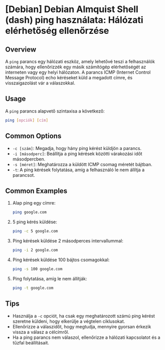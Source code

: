# [Debian] Debian Almquist Shell (dash) ping használata: Hálózati elérhetőség ellenőrzése

## Overview
A `ping` parancs egy hálózati eszköz, amely lehetővé teszi a felhasználók számára, hogy ellenőrizzék egy másik számítógép elérhetőségét az interneten vagy egy helyi hálózaton. A parancs ICMP (Internet Control Message Protocol) echo kéréseket küld a megadott címre, és visszaigazolást vár a válaszokkal.

## Usage
A `ping` parancs alapvető szintaxisa a következő:

```bash
ping [opciók] [cím]
```

## Common Options
- `-c [szám]`: Megadja, hogy hány ping kérést küldjön a parancs.
- `-i [másodperc]`: Beállítja a ping kérések közötti várakozási időt másodpercben.
- `-s [méret]`: Meghatározza a küldött ICMP csomag méretét bájtban.
- `-t`: A ping kérések folytatása, amíg a felhasználó le nem állítja a parancsot.

## Common Examples
1. Alap ping egy címre:
   ```bash
   ping google.com
   ```

2. 5 ping kérés küldése:
   ```bash
   ping -c 5 google.com
   ```

3. Ping kérések küldése 2 másodperces intervallummal:
   ```bash
   ping -i 2 google.com
   ```

4. Ping kérések küldése 100 bájtos csomagokkal:
   ```bash
   ping -s 100 google.com
   ```

5. Ping folytatása, amíg le nem állítják:
   ```bash
   ping -t google.com
   ```

## Tips
- Használja a `-c` opciót, ha csak egy meghatározott számú ping kérést szeretne küldeni, hogy elkerülje a végtelen ciklusokat.
- Ellenőrizze a válaszidőt, hogy megtudja, mennyire gyorsan érkezik vissza a válasz a célcímről.
- Ha a ping parancs nem válaszol, ellenőrizze a hálózati kapcsolatot és a tűzfal beállításait.